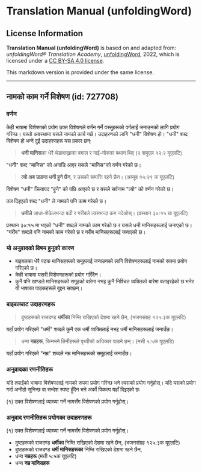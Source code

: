 # Translation Manual (unfoldingWord)

## License Information

**Translation Manual (unfoldingWord)** is based on and adapted from: _unfoldingWord® Translation Academy_, [unfoldingWord](https://unfoldingword.org/utw), 2022, which is licensed under a [CC BY-SA 4.0 license](https://creativecommons.org/licenses/by-sa/4.0/legalcode.en).

This markdown version is provided under the same license.



--------------------------------

## नामको काम गर्ने विशेषण (id: 727708)

### वर्णन

केही भाषामा विशेषणको प्रयोग उक्त विशेषणले वर्णन गर्ने वस्तुहरूको वर्गलाई जनाउनको लागि प्रयोग गरिन्छ। यस्तो अवस्थामा यसले नामको कार्य गर्छ। उदाहरणको लागि "धनी" विशेषण हो। "धनी" शब्द विशेषण हो भन्‍ने दुई उदाहरणहरू यस प्रकार छन्ः

> **धनी मानिस**का धेरै भेडाबाख्राका बगाल र गाई\-गोरुका बथान थिए (२ शमुएल १२:२ यूएलटि)

"धनी" शब्द "मानिस" को अगाडि आएर यसले "मानिस"को वर्णन गरेको छ।

> **त्‍यो अब उप्रान्‍त धनी हुने छैन**, र उसको सम्‍पत्ति रहने छैन। (अय्यूब १५:२९ क यूएलटि)

विशेषण "धनी" क्रियापद "हुने" को पछि आएको छ र यसले सर्वनाम "त्यो" को वर्णन गरेको छ।

तल दिइएको शब्द "धनी" ले नामको पनि काम गरेको छ।

> **धनीले** आधा\-शेकेलभन्‍दा बढी र गरीबले त्‍यसभन्‍दा कम नदेओस्‌। (प्रस्थान ३०:१५ ख यूएलटि)

प्रस्थान ३०:१५ मा भएको "धनी" शब्दले नामको काम गरेको छ र यसले धनी मानिसहरूलाई जनाएको छ। "गरीब" शब्दले पनि नामको काम गरेको छ र गरीब मानिसहरूलाई जनाएको छ।

### यो अनुवादको विषय हुनुको कारण

* बाइबलका धेरै पटक मानिसहरूको समूहलाई जनाउनको लागि विशेषणहरूलाई नामको रूपमा प्रयोग गरिएको छ।
* केही भाषामा यसरी विशेषणहरूको प्रयोग गरिँदैन।
* कुनै पनि खण्डले मानिसहरूको समूहको बारेमा नभइ कुनै निश्‍चित व्यक्तिको बारेमा बताइरहेको छ भनेर यी भाषाका पाठकहरूले बुझ्‍न सक्छन्।

### बाइबलबाट उदाहरणहरू

> दुष्‍टहरूको राजदण्‍ड **धर्मीका** निम्‍ति राखिएको देशमा रहने छैन, (भजनसंग्रह १२५:३क यूएलटि)

यहाँ प्रयोग गरिएको "धर्मी" शब्दले कुनै एक धर्मी व्यक्तिलाई नभइ धर्मी मानिसहरूलाई जनाउँछ।

> धन्‍य **नम्रहरू**, किनभने तिनीहरूले पृथ्‍वीको अधिकार पाउने छन्‌। (मत्ती ५:५क यूएलटि)

यहाँ प्रयोग गरिएको "नम्र" शब्दले नम्र मानिसहरूको समूहलाई जनाउँछ।

### अनुवादका रणनीतिहरू

यदि तपाईंको भाषामा विशेषणलाई नामको रूपमा प्रयोग गरिन्छ भने त्यसको प्रयोग गर्नुहोस्। यदि यसको प्रयोग गर्दा अनौठो सुनिन्छ वा सन्देश स्पष्ट हुँदैन भने अर्को विकल्प यहाँ दिइएको छः

(१) उक्त विशेषणलाई व्याख्या गर्ने नामसँग विशेषणको प्रयोग गर्नुहोस्।

### अनुवाद रणनीतिहरू प्रयोगका उदाहरणहरू

(१) उक्त विशेषणलाई व्याख्या गर्ने नामसँग विशेषणको प्रयोग गर्नुहोस्।

* दुष्‍टहरूको राजदण्‍ड **धर्मीका** निम्‍ति राखिएको देशमा रहने छैन, (भजनसंग्रह १२५:३क यूएलटि)
* दुष्‍टहरूको राजदण्‍ड **धर्मी मानिसहरूका** निम्‍ति राखिएको देशमा रहने छैन,
* धन्‍य **नम्रहरू** (मत्ती ५:५क यूएलटि)
* धन्‍य **नम्र मानिसहरू**


